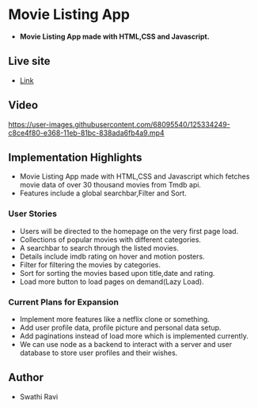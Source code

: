 # Movie Listing App

- **Movie Listing App made with HTML,CSS and Javascript.**

## Live site
- [Link](https://app.netlify.com/sites/movieposter-listing-app/overview)

## Video
https://user-images.githubusercontent.com/68095540/125334249-c8ce4f80-e368-11eb-81bc-838ada6fb4a9.mp4


## Implementation Highlights

- Movie Listing App made with HTML,CSS and Javascript which fetches movie data of over 30 thousand movies from Tmdb api. 
- Features include a global searchbar,Filter and Sort. 

### User Stories
- Users will be directed to the homepage on the very first page load.
- Collections of popular movies with different categories.
- A searchbar to search through the listed movies.
- Details include imdb rating on hover and motion posters.
- Filter for filtering the movies by categories.
- Sort for sorting the movies based upon title,date and rating.
- Load more button to load pages on demand(Lazy Load).

### Current Plans for Expansion
- Implement more features like a netflix clone or something.
- Add user profile data, profile picture and personal data setup.
- Add paginations instead of load more which is implemented currently.
- We can use node as a backend to interact with a server and user database to store user profiles and their wishes.

## Author
- Swathi Ravi
